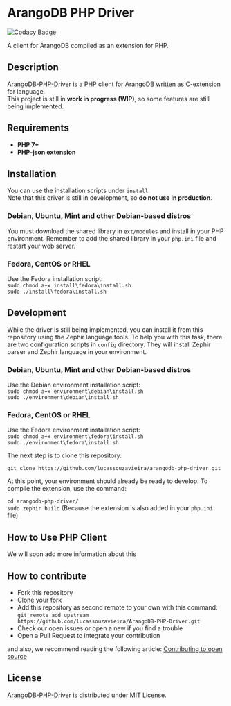 # ArangoDB PHP Driver

[![Codacy Badge](https://api.codacy.com/project/badge/Grade/41fd329675c64a7ab583ebbdc1a88db1)](https://www.codacy.com/app/lucassouzavieira/arangodb-php-driver?utm_source=github.com&utm_medium=referral&utm_content=lucassouzavieira/arangodb-php-driver&utm_campaign=badger)

A client for ArangoDB compiled as an extension for PHP.

## Description

ArangoDB-PHP-Driver is a PHP client for ArangoDB written as C-extension for language.  
This project is still in **work in progress (WIP)**, so some features are still being implemented.

## Requirements

* **PHP 7+**
* **PHP-json extension**

## Installation

You can use the installation scripts under `install`.  
Note that this driver is still in development, so **do not use in production**.

### Debian, Ubuntu, Mint and other Debian-based distros  

You must download the shared library in `ext/modules` and install in your PHP environment. Remember to add the shared library in your `php.ini` file and restart your web server.

### Fedora, CentOS or RHEL

Use the Fedora installation script:  
`sudo chmod a+x install\fedora\install.sh`  
`sudo ./install\fedora\install.sh`

## Development

While the driver is still being implemented, you can install it from this repository using the Zephir language tools.
To help you with this task, there are two configuration scripts in `config` directory. They will install Zephir parser and Zephir language in your environment.

### Debian, Ubuntu, Mint and other Debian-based distros

Use the Debian environment installation script:  
`sudo chmod a+x environment\debian\install.sh`  
`sudo ./environment\debian\install.sh`

### Fedora, CentOS or RHEL

Use the Fedora environment installation script:  
`sudo chmod a+x environment\fedora\install.sh`  
`sudo ./environment\fedora\install.sh`

The next step is to clone this repository:

`git clone https://github.com/lucassouzavieira/arangodb-php-driver.git`  

At this point, your environment should already be ready to develop. To compile the extension, use the command:

`cd arangodb-php-driver/`  
`sudo zephir build` (Because the extension is also added in your `php.ini` file)

## How to Use PHP Client

 We will soon add more information about this

## How to contribute

* Fork this repository
* Clone your fork
* Add this repository as second remote to your own with this command:  
 `git remote add upstream https://github.com/lucassouzavieira/ArangoDB-PHP-Driver.git`
* Check our open issues or open a new if you find a trouble
* Open a Pull Request to integrate your contribution

and also, we recommend reading the following article: [Contributing to open source](https://opensource.guide/how-to-contribute/)

## License

ArangoDB-PHP-Driver is distributed under MIT License.
